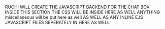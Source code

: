 RUCHI WILL CREATE THE JAVASCRIPT BACKEND FOR THE CHAT  BOX INSIDE  THIS SECTION
THE CSS WILL BE INSIDE HERE AS WELL
ANYTHING miscellaneous will be put here as well AS WELL AS ANY INLINE EJS JAVASCRIPT FILES SEPERATELY IN HERE AS WELL


